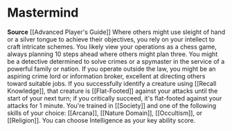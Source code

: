 ﻿---
id: '5'
name: Mastermind
rarity: Common
source: '[[DATABASE/source/Advanced Player''s Guide|Advanced Player''s Guide]]'
trait: null
type: Rogue Racket

---
# Mastermind

**Source** [[Advanced Player's Guide]] 
Where others might use sleight of hand or a silver tongue to achieve their objectives, you rely on your intellect to craft intricate schemes. You likely view your operations as a chess game, always planning 10 steps ahead where others might plan three. You might be a detective determined to solve crimes or a spymaster in the service of a powerful family or nation. If you operate outside the law, you might be an aspiring crime lord or information broker, excellent at directing others toward suitable jobs.
 If you successfully identify a creature using [[Recall Knowledge]], that creature is [[Flat-Footed]] against your attacks until the start of your next turn; if you critically succeed, it's flat-footed against your attacks for 1 minute.
 You're trained in [[Society]] and one of the following skills of your choice: [[Arcana]], [[Nature Domain]], [[Occultism]], or [[Religion]]. You can choose Intelligence as your key ability score.